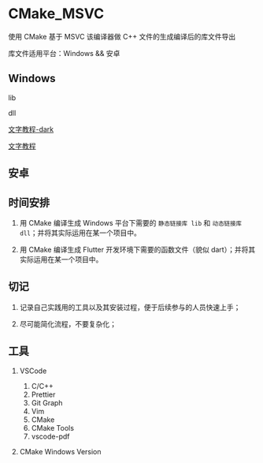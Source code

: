 # CMake_MSVC

使用 CMake 基于 MSVC 该编译器做 C++ 文件的生成编译后的库文件导出

库文件适用平台：Windows && 安卓

## Windows

lib

dll

[文字教程-dark](./cmake_link_library/slides-export-dark.pdf)

[文字教程](./cmake_link_library/slides-export.pdf)

## 安卓

## 时间安排

1. 用 CMake 编译生成 Windows 平台下需要的 `静态链接库 lib` 和 `动态链接库 dll`；并将其实际运用在某一个项目中。

2. 用 CMake 编译生成 Flutter 开发环境下需要的函数文件（貌似 dart）；并将其实际运用在某一个项目中。

## 切记

1. 记录自己实践用的工具以及其安装过程，便于后续参与的人员快速上手；

2. 尽可能简化流程，不要复杂化；

## 工具

1. VSCode
   1. C/C++
   2. Prettier
   3. Git Graph
   4. Vim
   5. CMake
   6. CMake Tools
   7. vscode-pdf

2. CMake Windows Version